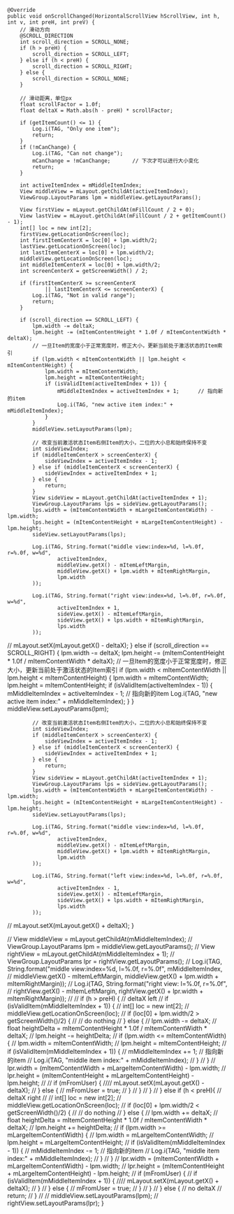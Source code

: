     @Override
    public void onScrollChanged(HorizontalScrollView hScrollView, int h, int v, int preH, int preV) {
        // 滑动方向
        @SCROLL_DIRECTION
        int scroll_direction = SCROLL_NONE;
        if (h > preH) {
            scroll_direction = SCROLL_LEFT;
        } else if (h < preH) {
            scroll_direction = SCROLL_RIGHT;
        } else {
            scroll_direction = SCROLL_NONE;
        }

        // 滑动距离，单位px
        float scrollFactor = 1.0f;
        float deltaX = Math.abs(h - preH) * scrollFactor;

        if (getItemCount() <= 1) {
            Log.i(TAG, "Only one item");
            return;
        }
        if (!mCanChange) {
            Log.i(TAG, "Can not change");
            mCanChange = !mCanChange;       // 下次才可以进行大小变化
            return;
        }

        int activeItemIndex = mMiddleItemIndex;
        View middleView = mLayout.getChildAt(activeItemIndex);
        ViewGroup.LayoutParams lpm = middleView.getLayoutParams();

        View firstView = mLayout.getChildAt(mFillCount / 2 + 0);
        View lastView = mLayout.getChildAt(mFillCount / 2 + getItemCount() - 1);
        int[] loc = new int[2];
        firstView.getLocationOnScreen(loc);
        int firstItemCenterX = loc[0] + lpm.width/2;
        lastView.getLocationOnScreen(loc);
        int lastItemCenterX = loc[0] + lpm.width/2;
        middleView.getLocationOnScreen(loc);
        int middleItemCenterX = loc[0] + lpm.width/2;
        int screenCenterX = getScreenWidth() / 2;

        if (firstItemCenterX >= screenCenterX
                || lastItemCenterX <= screenCenterX) {
            Log.i(TAG, "Not in valid range");
            return;
        }

        if (scroll_direction == SCROLL_LEFT) {
            lpm.width -= deltaX;
            lpm.height -= (mItemContentHeight * 1.0f / mItemContentWidth * deltaX);
            // 一旦Item的宽度小于正常宽度时，修正大小，更新当前处于激活状态的Item索引
            if (lpm.width < mItemContentWidth || lpm.height < mItemContentHeight) {
                lpm.width = mItemContentWidth;
                lpm.height = mItemContentHeight;
                if (isValidItem(activeItemIndex + 1)) {
                    mMiddleItemIndex = activeItemIndex + 1;      // 指向新的item
                    Log.i(TAG, "new active item index:" + mMiddleItemIndex);
                }
            }
            middleView.setLayoutParams(lpm);

            // 改变当前激活状态Item右侧Item的大小，二位的大小总和始终保持不变
            int sideViewIndex;
            if (middleItemCenterX > screenCenterX) {
                sideViewIndex = activeItemIndex - 1;
            } else if (middleItemCenterX < screenCenterX) {
                sideViewIndex = activeItemIndex + 1;
            } else {
                return;
            }
            View sideView = mLayout.getChildAt(activeItemIndex + 1);
            ViewGroup.LayoutParams lps = sideView.getLayoutParams();
            lps.width = (mItemContentWidth + mLargeItemContentWidth) - lpm.width;
            lps.height = (mItemContentHeight + mLargeItemContentHeight) - lpm.height;
            sideView.setLayoutParams(lps);

            Log.i(TAG, String.format("middle view:index=%d, l=%.0f, r=%.0f, w=%d",
                    activeItemIndex,
                    middleView.getX() - mItemLeftMargin,
                    middleView.getX() + lpm.width + mItemRightMargin,
                    lpm.width
            ));

            Log.i(TAG, String.format("right view:index=%d, l=%.0f, r=%.0f, w=%d",
                    activeItemIndex + 1,
                    sideView.getX() - mItemLeftMargin,
                    sideView.getX() + lps.width + mItemRightMargin,
                    lps.width
            ));
//            mLayout.setX(mLayout.getX() - deltaX);
        } else if (scroll_direction == SCROLL_RIGHT) {
            lpm.width -= deltaX;
            lpm.height -= (mItemContentHeight * 1.0f / mItemContentWidth * deltaX);
            // 一旦Item的宽度小于正常宽度时，修正大小，更新当前处于激活状态的Item索引
            if (lpm.width < mItemContentWidth || lpm.height < mItemContentHeight) {
                lpm.width = mItemContentWidth;
                lpm.height = mItemContentHeight;
                if (isValidItem(activeItemIndex - 1)) {
                    mMiddleItemIndex = activeItemIndex - 1;      // 指向新的item
                    Log.i(TAG, "new active item index:" + mMiddleItemIndex);
                }
            }
            middleView.setLayoutParams(lpm);

            // 改变当前激活状态Item右侧Item的大小，二位的大小总和始终保持不变
            int sideViewIndex;
            if (middleItemCenterX > screenCenterX) {
                sideViewIndex = activeItemIndex - 1;
            } else if (middleItemCenterX < screenCenterX) {
                sideViewIndex = activeItemIndex + 1;
            } else {
                return;
            }
            View sideView = mLayout.getChildAt(activeItemIndex + 1);
            ViewGroup.LayoutParams lps = sideView.getLayoutParams();
            lps.width = (mItemContentWidth + mLargeItemContentWidth) - lpm.width;
            lps.height = (mItemContentHeight + mLargeItemContentHeight) - lpm.height;
            sideView.setLayoutParams(lps);

            Log.i(TAG, String.format("middle view:index=%d, l=%.0f, r=%.0f, w=%d",
                    activeItemIndex,
                    middleView.getX() - mItemLeftMargin,
                    middleView.getX() + lpm.width + mItemRightMargin,
                    lpm.width
            ));

            Log.i(TAG, String.format("left view:index=%d, l=%.0f, r=%.0f, w=%d",
                    activeItemIndex - 1,
                    sideView.getX() - mItemLeftMargin,
                    sideView.getX() + lps.width + mItemRightMargin,
                    lps.width
            ));
//            mLayout.setX(mLayout.getX() + deltaX);
        }

//        View middleView = mLayout.getChildAt(mMiddleItemIndex);
//        ViewGroup.LayoutParams lpm = middleView.getLayoutParams();
//        View rightView = mLayout.getChildAt(mMiddleItemIndex + 1);
//        ViewGroup.LayoutParams lpr = rightView.getLayoutParams();
//        Log.i(TAG, String.format("middle view:index=%d, l=%.0f, r=%.0f", mMiddleItemIndex,
//                middleView.getX() - mItemLeftMargin, middleView.getX() + lpm.width + mItemRightMargin));
//        Log.i(TAG, String.format("right view: l=%.0f, r=%.0f",
//                rightView.getX() - mItemLeftMargin, rightView.getX() + lpr.width + mItemRightMargin));
//
//        if (h > preH) {                     // deltaX left
//            if (isValidItem(mMiddleItemIndex + 1)) {
//                int[] loc = new int[2];
//                middleView.getLocationOnScreen(loc);
//                if (loc[0] + lpm.width/2 > getScreenWidth()/2) {
//                    // do nothing
//                } else {
//                    lpm.width -= deltaX;
//                    float heightDelta = mItemContentHeight * 1.0f / mItemContentWidth * deltaX;
//                    lpm.height -= heightDelta;
//                    if (lpm.width <= mItemContentWidth) {
//                        lpm.width = mItemContentWidth;
//                        lpm.height = mItemContentHeight;
//                        if (isValidItem(mMiddleItemIndex + 1)) {
//                            mMiddleItemIndex += 1;      // 指向新的item
//                            Log.i(TAG, "middle item index:" + mMiddleItemIndex);
//                        }
//                    }
//                    lpr.width = (mItemContentWidth + mLargeItemContentWidth) - lpm.width;
//                    lpr.height = (mItemContentHeight + mLargeItemContentHeight) - lpm.height;
//
//                    if (mFromUser) {
////                    mLayout.setX(mLayout.getX() - deltaX);
//                    } else {
//                        mFromUser = true;
//                    }
//                }
//            }
//        } else if (h < preH){               // deltaX right
//
//            int[] loc = new int[2];
//            middleView.getLocationOnScreen(loc);
//            if (loc[0] + lpm.width/2 < getScreenWidth()/2) {
//                // do nothing
//            } else {
//                lpm.width += deltaX;
//                float heightDelta = mItemContentHeight * 1.0f / mItemContentWidth * deltaX;
//                lpm.height += heightDelta;
//                if (lpm.width >= mLargeItemContentWidth) {
//                    lpm.width = mLargeItemContentWidth;
//                    lpm.height = mLargeItemContentHeight;
//                    if (isValidItem(mMiddleItemIndex - 1)) {
//                        mMiddleItemIndex -= 1;      // 指向新的item
//                        Log.i(TAG, "middle item index:" + mMiddleItemIndex);
//                    }
//                }
//                lpr.width = (mItemContentWidth + mLargeItemContentWidth) - lpm.width;
//                lpr.height = (mItemContentHeight + mLargeItemContentHeight) - lpm.height;
//                if (mFromUser) {
//                    if (isValidItem(mMiddleItemIndex + 1)) {
////                    mLayout.setX(mLayout.getX() + deltaX);
//                    }
//                } else {
//                    mFromUser = true;
//                }
//            }
//        } else {                            // no deltaX
//            return;
//        }
//
//        middleView.setLayoutParams(lpm);
//        rightView.setLayoutParams(lpr);
    }

